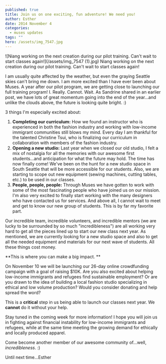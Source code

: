 ```yaml
---
published: true
title: Join us on one exciting, fun adventure! We need you!
author: Esther
date: 2014 November 4
categories:
  - muses updates
tags: ""
hero: /assets/img_7547.jpg
---
```

![Niang working on the next creation during our pilot training. Can't wait to start classes again!](/assets/img_7547 (1).jpg)
Niang working on the next creation during our pilot training. Can't wait to start classes again!

I am usually quite affected by the weather, but even the graying Seattle skies can't bring me down. I am more excited than I have ever been about Muses. A year after our pilot program, we are getting close to launching our full training program! I. Really. Cannot. Wait. As Sandrine shared in an earlier post, we have lots of great momentum going into the end of the year...and unlike the clouds above, the future is looking quite bright. :)

3 things I'm especially excited about:

1. **Completing our curriculum:** How we found an instructor who is experienced in both the fashion industry and working with low-income immigrant communities still blows my mind. Every day I am thankful for the talented Christine Tsui, who is finalizing our curriculum in collaboration with members of the fashion industry.
2. **Opening a new studio:** Last year when we closed our old studio, I felt a mix of nostalgia for all the memories with our awesome first students...and anticipation for what the future may hold. The time has now finally come! We've been on the hunt for a new studio space in South Seattle that will be more accessible for our students. Also, we are starting to scope out new equipment (sewing machines, cutting tables, etc.) to be used in our classes.
3. **People, people, people:** Through Muses we have gotten to work with some of the most fascinating people who have joined us on our mission. I'm also very excited to finally start working with the many designers who have contacted us for services. And above all, I cannot wait to meet and get to know our new group of students. This is by far my favorite part.

Our incredible team, incredible volunteers, and incredible mentors (we are lucky to be surrounded by so much "incredibleness") are all working very hard to get all the pieces lined up to start our new class next year. As mentioned, we are currently looking for a new studio space and also to get all the needed equipment and materials for our next wave of students. All these things cost money.

**This is where you can make a big impact. **

On November 10 we will be launching our 26-day online crowdfunding campaign with a goal of raising $10K. Are you also excited about helping low-income immigrants and refugees find sustainable employment? Or are you drawn to the idea of building a local fashion studio specializing in ethical and low volume production? Would you consider donating and help spread the word?

This is a **critical** step in us being able to launch our classes next year. We **cannot** do it without your help.

Stay tuned in the coming week for more information! I hope you will join us in fighting against financial instability for low-income immigrants and refugees, while at the same time meeting the growing demand for ethically and locally produced apparel.

Come become another member of our awesome community of...well, *incredibleness*. :)

Until next time...Esther